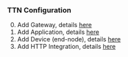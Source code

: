 ### TTN Configuration

0. Add Gateway, details [here](00gw.md)
0. Add Application, details [here](01app.md)
0. Add Device (end-node), details [here](02dev.md)
0. Add HTTP Integration, details [here](03http_integration.md)
